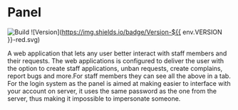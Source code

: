 # Panel

![Build](../../actions/workflows/build.yml/badge.svg)
![Version](https://img.shields.io/badge/Version-${{ env.VERSION }}-red.svg)

A web application that lets any user better interact with staff members and their requests. The web
applications is configured to deliver the user with the option to create staff applications, unban requests, create
complains, report bugs and more.For staff members they can see all the above in a tab. For the login system as the panel
is aimed at making easier to interface with your account on server, it uses the same password as the one from the server,
thus making it impossible to impersonate someone.
